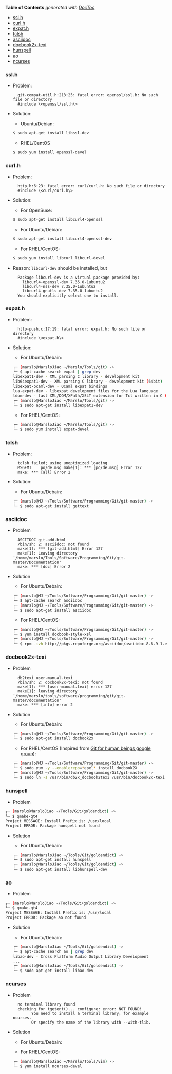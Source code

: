 <!-- START doctoc generated TOC please keep comment here to allow auto update -->
<!-- DON'T EDIT THIS SECTION, INSTEAD RE-RUN doctoc TO UPDATE -->
**Table of Contents**  *generated with [DocToc](https://github.com/thlorenz/doctoc)*

- [ssl.h](#sslh)
- [curl.h](#curlh)
- [expat.h](#expath)
- [tclsh](#tclsh)
- [asciidoc](#asciidoc)
- [docbook2x-texi](#docbook2x-texi)
- [hunspell](#hunspell)
- [ao](#ao)
- [ncurses](#ncurses)

<!-- END doctoc generated TOC please keep comment here to allow auto update -->

### ssl.h
- Problem:

        git-compat-util.h:213:25: fatal error: openssl/ssl.h: No such file or directory
        #include \<openssl/ssl.h\>

- Solution:
    - Ubuntu/Debian:

    ```bash
    $ sudo apt-get install libssl-dev
    ```

    - RHEL/CentOS

    ```bash
    $ sudo yum install openssl-devel
    ```

### curl.h
- Problem:

        http.h:6:23: fatal error: curl/curl.h: No such file or directory
        #include \<curl/curl.h\>

- Solution:
    - For OpenSuse:

    ```bash
    $ sudo apt-get install libcurl4-openssl
    ```

    - For Ubuntu/Debian:

    ```bash
    $ sudo apt-get install libcurl4-openssl-dev
    ```

    - For RHEL/CentOS:

    ```bash
    $ sudo yum install libcurl libcurl-devel
    ```

- Reason:
    `libcurl-dev` should be installed, but

        Package libcurl-dev is a virtual package provided by:
          libcurl4-openssl-dev 7.35.0-1ubuntu2
          libcurl4-nss-dev 7.35.0-1ubuntu2
          libcurl4-gnutls-dev 7.35.0-1ubuntu2
        You should explicitly select one to install.

### expat.h
- Problem:

        http-push.c:17:19: fatal error: expat.h: No such file or directory
        #include \<expat.h\>

- Solution:

    - For Ubuntu/Debain:

    ```bash
    ┌─ (marslo@MarsloJiao ~/Marslo/Tools/git) ->
    └─ $ apt-cache search expat | grep dev
    libexpat1-dev - XML parsing C library - development kit
    lib64expat1-dev - XML parsing C library - development kit (64bit)
    libexpat-ocaml-dev - OCaml expat bindings
    lua-expat-dev - libexpat development files for the Lua language
    tdom-dev - fast XML/DOM/XPath/XSLT extension for Tcl written in C (development files)
    ┌─ (marslo@MarsloJiao ~/Marslo/Tools/git) ->
    └─ $ sudo apt-get install libexpat1-dev
    ```


    - For RHEL/CentOS:

    ```bash
    ┌─ (marslo@MarsloJiao ~/Marslo/Tools/git) ->
    └─ $ sudo yum install expat-devel
    ```

### tclsh
- Problem:

        tclsh failed; using unoptimized loading
        MSGFMT    po/de.msg make[1]: *** [po/de.msg] Error 127
        make: *** [all] Error 2

- Solution:

    - For Ubuntu/Debain:

    ```bash
    ┌─ (marslo@MJ ~/Tools/Software/Programming/Git/git-master) ->
    └─ $ sudo apt-get install gettext
    ```

### asciidoc
- Problem

        ASCIIDOC git-add.html
        /bin/sh: 2: asciidoc: not found
        make[1]: *** [git-add.html] Error 127
        make[1]: Leaving directory `/home/marslo/Tools/Software/Programming/Git/git-master/Documentation'
        make: *** [doc] Error 2

- Solution
    - For Ubuntu/Debain:

    ```bash
    ┌─ (marslo@MJ ~/Tools/Software/Programming/Git/git-master) ->
    └─ $ apt-cache search asciidoc
    ┌─ (marslo@MJ ~/Tools/Software/Programming/Git/git-master) ->
    └─ $ sudo apt-get install asciidoc
    ```

    - For RHEL/CentOS:

    ```bash
    ┌─ (marslo@MJ ~/Tools/Software/Programming/Git/git-master) ->
    └─ $ yum install docbook-style-xsl
    ┌─ (marslo@MJ ~/Tools/Software/Programming/Git/git-master) ->
    └─ $ rpm -ivh http://pkgs.repoforge.org/asciidoc/asciidoc-8.6.9-1.el6.rfx.noarch.rpm
    ```

### docbook2x-texi
- Problem

        db2texi user-manual.texi
        /bin/sh: 2: docbook2x-texi: not found
        make[1]: *** [user-manual.texi] error 127
        make[1]: leaving directory `/home/marslo/tools/software/programming/git/git-master/documentation'
        make: *** [info] error 2

- Solution

    - For Ubuntu/Debain:

    ```bash
    ┌─ (marslo@MJ ~/Tools/Software/Programming/Git/git-master) ->
    └─ $ sudo apt-get install docbook2x
    ```

    - For RHEL/CentOS (Inspired from [Git for human beings google group](https://groups.google.com/d/msg/git-users/DMaDpy8Bpww/jqXULjp8ry8J)):


    ```bash
    ┌─ (marslo@MJ ~/Tools/Software/Programming/Git/git-master) ->
    └─ $ sudo yum -y --enablerepo=*epel* install docbook2X
    ┌─ (marslo@MJ ~/Tools/Software/Programming/Git/git-master) ->
    └─ $ sudo ln -s /usr/bin/db2x_docbook2texi /usr/bin/docbook2x-texi
    ```

### hunspell
- Problem

```bash
┌─ (marslo@MarsloJiao ~/Tools/Git/goldendict) ->
└─ $ qmake-qt4
Project MESSAGE: Install Prefix is: /usr/local
Project ERROR: Package hunspell not found
```

- Solution

    - For Ubuntu/Debain:

    ```bash
    ┌─ (marslo@MarsloJiao ~/Tools/Git/goldendict) ->
    └─ $ sudo apt-get install hunspell
    ┌─ (marslo@MarsloJiao ~/Tools/Git/goldendict) ->
    └─ $ sudo apt-get install libhunspell-dev
    ```

### ao
- Problem

```bash
┌─ (marslo@MarsloJiao ~/Tools/Git/goldendict) ->
└─ $ qmake-qt4
Project MESSAGE: Install Prefix is: /usr/local
Project ERROR: Package ao not found
```

- Solution

    - For Ubuntu/Debain:

    ```bash
    ┌─ (marslo@MarsloJiao ~/Tools/Git/goldendict) ->
    └─ $ apt-cache search ao | grep dev
    libao-dev - Cross Platform Audio Output Library Development
    ...
    ┌─ (marslo@MarsloJiao ~/Tools/Git/goldendict) ->
    └─ $ sudo apt-get install libao-dev
    ```


### ncurses
- Problem

        no terminal library found
        checking for tgetent()... configure: error: NOT FOUND!
              You need to install a terminal library; for example ncurses.
              Or specify the name of the library with --with-tlib.

- Solution
    - For Ubuntu/Debain:

   - For RHEL/CentOS:

    ```bash
    ┌─ (marslo@MarsloJiao ~/Marslo/Tools/vim) ->
    └─ $ yum install ncurses-devel
    ```
